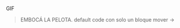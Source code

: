 <gs-toolbox toolbox-url="https://gobstones.runners.mumuki.io/assets/minimal-kindergarten-toolbox.xml"></gs-toolbox>

GIF

> EMBOCÁ LA PELOTA. default code con solo un bloque mover ->